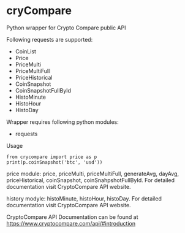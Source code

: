 # cryCompare
Python wrapper for Crypto Compare public API

Following requests are supported:
- CoinList
- Price
- PriceMulti
- PriceMultiFull
- PriceHistorical
- CoinSnapshot
- CoinSnapshotFullById
- HistoMinute
- HistoHour
- HistoDay

Wrapper requires following python modules:
- requests

Usage

```
from crycompare import price as p
print(p.coinSnapshot('btc', 'usd'))
```

price module: price, priceMulti, priceMultiFull, generateAvg, dayAvg, priceHistorical, coinSnapshot, coinSnahpshotFullById.
For detailed documentation visit CryptoCompare API website.

history modyle: histoMinute, histoHour, histoDay.
For detailed documentation visit CryptoCompare API website.

CryptoCompare API Documentation can be found at https://www.cryptocompare.com/api/#introduction
